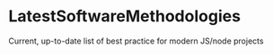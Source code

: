 # LatestSoftwareMethodologies
Current, up-to-date list of best practice for modern JS/node projects
